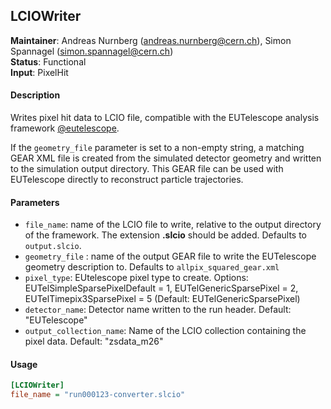 ## LCIOWriter
**Maintainer**: Andreas Nurnberg (<andreas.nurnberg@cern.ch>), Simon Spannagel (<simon.spannagel@cern.ch>)  
**Status**: Functional  
**Input**: PixelHit  

#### Description
Writes pixel hit data to LCIO file, compatible with the EUTelescope analysis framework [@eutelescope].

If the `geometry_file` parameter is set to a non-empty string, a matching GEAR XML file is created from the simulated detector geometry and written to the simulation output directory. This GEAR file can be used with EUTelescope directly to reconstruct particle trajectories.

#### Parameters
* `file_name`: name of the LCIO file to write, relative to the output directory of the framework. The extension **.slcio** should be added. Defaults to `output.slcio`.
* `geometry_file` : name of the output GEAR file to write the EUTelescope geometry description to. Defaults to `allpix_squared_gear.xml`
* `pixel_type`: EUtelescope pixel type to create. Options: EUTelSimpleSparsePixelDefault = 1, EUTelGenericSparsePixel = 2, EUTelTimepix3SparsePixel = 5 (Default: EUTelGenericSparsePixel)
* `detector_name`: Detector name written to the run header. Default: "EUTelescope"
* `output_collection_name`: Name of the LCIO collection containing the pixel data. Default: "zsdata_m26"

#### Usage
```ini
[LCIOWriter]
file_name = "run000123-converter.slcio"
```

[@eutelescope]: http://eutelescope.web.cern.ch/
